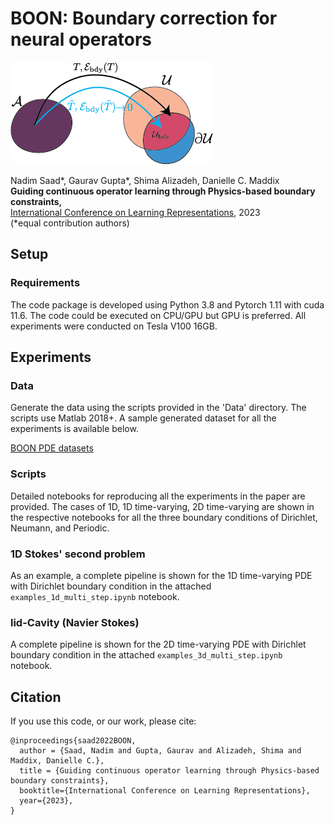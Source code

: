 # BOON: Boundary correction for neural operators

![Image](resources/operator_bdy.png)

Nadim Saad*, Gaurav Gupta*, Shima Alizadeh, Danielle C. Maddix\
**Guiding continuous operator learning through Physics-based boundary constraints,**\
[International Conference on Learning Representations](https://openreview.net/forum?id=gfWNItGOES6), 2023\
(*equal contribution authors)


## Setup

### Requirements
The code package is developed using Python 3.8 and Pytorch 1.11 with cuda 11.6. The code could be executed on CPU/GPU but GPU is preferred. All experiments were conducted on Tesla V100 16GB.

## Experiments
### Data
Generate the data using the scripts provided in the 'Data' directory. The scripts use Matlab 2018+. A sample generated dataset for all the experiments is available below.

[BOON PDE datasets](https://drive.google.com/drive/folders/1tj3dBlM6NQk6qo9cwyLaJmvLnXTho0yD?usp=sharing)

### Scripts
Detailed notebooks for reproducing all the experiments in the paper are provided. The cases of 1D, 1D time-varying, 2D time-varying are shown in the respective notebooks for all the three boundary conditions of Dirichlet, Neumann, and Periodic.

### 1D Stokes' second problem
As an example, a complete pipeline is shown for the 1D time-varying PDE with Dirichlet boundary condition in the attached `examples_1d_multi_step.ipynb` notebook.

### lid-Cavity (Navier Stokes)
A complete pipeline is shown for the 2D time-varying PDE with Dirichlet boundary condition in the attached `examples_3d_multi_step.ipynb` notebook.

## Citation
If you use this code, or our work, please cite:
```
@inproceedings{saad2022BOON,
  author = {Saad, Nadim and Gupta, Gaurav and Alizadeh, Shima and Maddix, Danielle C.},
  title = {Guiding continuous operator learning through Physics-based boundary constraints},
  booktitle={International Conference on Learning Representations},
  year={2023},
}
```
